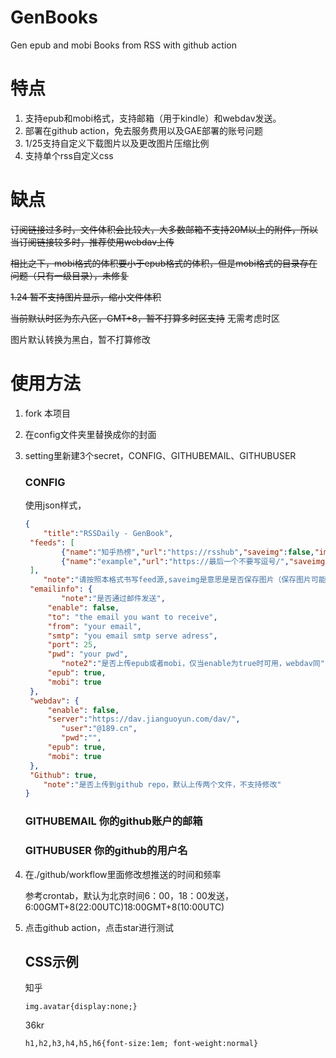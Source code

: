 # GenBooks
Gen epub and mobi Books from RSS with github action

# 特点

1. 支持epub和mobi格式，支持邮箱（用于kindle）和webdav发送。
2. 部署在github action，免去服务费用以及GAE部署的账号问题
3. 1/25支持自定义下载图片以及更改图片压缩比例
4. 支持单个rss自定义css

# 缺点

~~订阅链接过多时，文件体积会比较大，大多数邮箱不支持20M以上的附件，所以当订阅链接较多时，推荐使用webdav上传~~

~~相比之下，mobi格式的体积要小于epub格式的体积，但是mobi格式的目录存在问题（只有一级目录），未修复~~

~~1.24 暂不支持图片显示，缩小文件体积~~

~~当前默认时区为东八区，GMT+8，暂不打算多时区支持~~   无需考虑时区

图片默认转换为黑白，暂不打算修改

# 使用方法

1. fork 本项目

2. 在config文件夹里替换成你的封面

3. setting里新建3个secret，CONFIG、GITHUBEMAIL、GITHUBUSER

   ### CONFIG

   使用json样式，

   ```json
   {
       "title":"RSSDaily - GenBook",
   	"feeds": [
           {"name":"知乎热榜","url":"https://rsshub","saveimg":false,"imgquality":100},
           {"name":"example","url":"https://最后一个不要写逗号/","saveimg":false,"imgquality":100,"css":""}
   	],
       "note":"请按照本格式书写feed源,saveimg是意思是是否保存图片（保存图片可能会导致排版错误），imgquality为压缩图片的比例，100表示不压缩，图片过多时，不压缩会导致文件较大",
   	"emailinfo": {
           "note":"是否通过邮件发送",
   		"enable": false,
   		"to": "the email you want to receive",
   		"from": "your email",
   		"smtp": "you email smtp serve adress",
   		"port": 25,
   		"pwd": "your pwd",
           "note2":"是否上传epub或者mobi，仅当enable为true时可用，webdav同",
   		"epub": true, 
   		"mobi": true
   	},
   	"webdav": {
   		"enable": false, 
   		"server":"https://dav.jianguoyun.com/dav/",
           "user":"@189.cn",
           "pwd":"",
   		"epub": true,
   		"mobi": true 
   	},
   	"Github": true,
       "note":"是否上传到github repo，默认上传两个文件，不支持修改"
   }
   ```

   ### GITHUBEMAIL 你的github账户的邮箱

   ### GITHUBUSER 你的github的用户名

4. 在./github/workflow里面修改想推送的时间和频率

   参考crontab，默认为北京时间6：00，18：00发送，6:00GMT+8(22:00UTC)18:00GMT+8(10:00UTC)

5. 点击github action，点击star进行测试

   ## CSS示例

   知乎

   `img.avatar{display:none;}`

   36kr

   `h1,h2,h3,h4,h5,h6{font-size:1em; font-weight:normal}`

